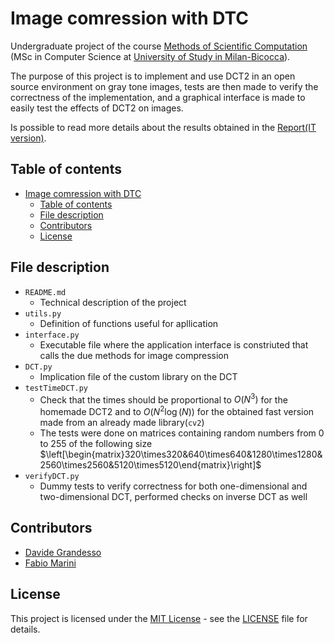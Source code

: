 # Image comression with DTC

Undergraduate project of the course [Methods of Scientific Computation](https://elearning.unimib.it/course/info.php?id=44604#en) (MSc in Computer Science at [University of Study in Milan-Bicocca](https://en.unimib.it/)).

The purpose of this project is to implement and use DCT2 in an open source environment on gray tone images, tests are then made to verify the correctness of the implementation, and a graphical interface is made to easily test the effects of DCT2 on images.

Is possible to read more details about the results obtained in the [Report(IT version)](Report%20-%20IT.pdf).

## Table of contents

- [Image comression with DTC](#image-comression-with-dtc)
  - [Table of contents](#table-of-contents)
  - [File description](#file-description)
  - [Contributors](#contributors)
  - [License](#license)

## File description

- `README.md`
  - Technical description of the project
- `utils.py`
  - Definition of functions useful for apllication
- `interface.py`
  - Executable file where the application interface is constriuted that calls the due methods for image compression
- `DCT.py`
  - Implication file of the custom library on the DCT
- `testTimeDCT.py`
  - Check that the times should be proportional to $O(N^3)$ for the homemade DCT2 and to $O(N^2\log (N))$ for the obtained fast version made from an already made library(`cv2`)
  - The tests were done on matrices containing random numbers from 0 to 255 of the following size $\left[\begin{matrix}320\times320&640\times640&1280\times1280&2560\times2560&5120\times5120\end{matrix}\right]$
- `verifyDCT.py`
  - Dummy tests to verify correctness for both one-dimensional and two-dimensional DCT, performed checks on inverse DCT as well

## Contributors

- [Davide Grandesso](mailto:d.grandesso@campus.unimib.it)
- [Fabio Marini](mailto:f.marini14@campus.unimib.it)

## License

This project is licensed under the [MIT License](LICENSE) - see the [LICENSE](LICENSE) file for details.
